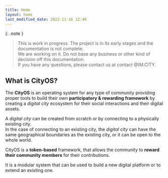 ```yaml
---
title: Home
layout: home
last_modified_date: 2022-11-16 12:40
---
```


{: .note }
> This is work in progress. The project is in its early stages and the documentation is not complete.    
> We are working on it. Do not base any business or other kind of decision off this documentation.  
> If you have any questions, please contact us at contact @IM.CITY.

## What is CityOS?

The **CityOS** is an operating system for any type of community providing proper tools to build their own **participatory & rewarding framework** by creating a _digital city_ ecosystem for their social interactions and their digital assets.

A _digital city_ can be created from scratch or by connecting to a physically existing city.  
In the case of connecting to an existing city, the _digital city_ can have the same geographical boundaries as the existing city, or it can be open to the whole world.

CityOS is a **token-based** framework, that allows the community to **reward their community members** for their contributions.

It is a modular system that can be used to build a new digital platform or to extend an existing one.

